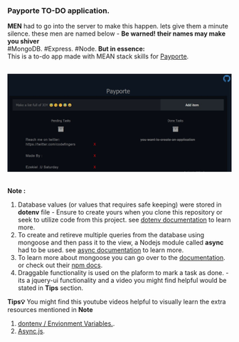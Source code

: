 ###                                                                                                                  Payporte TO-DO application.

**MEN** had to go into the server to make this happen. lets give them a minute silence.
these men are named below - __Be warned! their names may make you shiver__<br>
#MongoDB.
#Express.
#Node.
**But in essence:**<br>
This is a to-do app made with MEAN stack skills for [Payporte](www.payporte.com).<br><br>


<img href="https://payporte-todo.herokuapp.com/" style='align-content: center;' src="./displayImage.jpg" width="888px">

<br>
<br>



**Note :**
1. Database values (or values that requires safe keeping) were stored in __dotenv__ file  - Ensure to create yours when you clone this repository or seek to utilize code from this project. see [dotenv documentation](https://www.npmjs.com/package/dotenv) to learn more.
2. To create and retireve multiple queries from the database using mongoose and then pass it to the view, a Nodejs module called __async__ had to be used. see [async documentation](http://caolan.github.io/async/docs.html#series) to learn more.
3. To learn more about mongoose you can go over to the [documentation](http://mongoosejs.com). or check out their 
[npm docs](https://www.npmjs.com/package/mongoose).
4. Draggable functionality is used on the plaform to mark a task as done. - its a jquery-ui functionality and a video you might find helpful would be stated in **Tips** section.

**Tips💡**
You might find this youtube videos  helpful to visually learn the extra resources mentioned in **Note**
1. [dontenv / Envionment Variables.](https://www.youtube.com/watch?v=HRBNeERE5PU).
2. [Async.js](https://www.youtube.com/watch?v=8_gcTR6fn94).